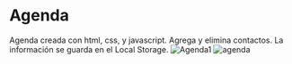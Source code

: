 # Agenda
Agenda creada con html, css, y javascript. Agrega y elimina contactos. La información se guarda en el Local Storage. 
![Agenda1](https://user-images.githubusercontent.com/70923438/146862215-9381c116-c033-4a1b-83a5-618565f41a04.png)
![agenda](https://user-images.githubusercontent.com/70923438/146862227-4967c410-7f00-4274-8343-51e1492ab070.png)
